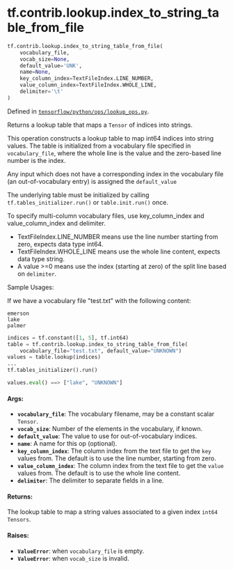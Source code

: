 <div itemscope itemtype="http://developers.google.com/ReferenceObject">
<meta itemprop="name" content="tf.contrib.lookup.index_to_string_table_from_file" />
<meta itemprop="path" content="Stable" />
</div>

# tf.contrib.lookup.index_to_string_table_from_file

``` python
tf.contrib.lookup.index_to_string_table_from_file(
    vocabulary_file,
    vocab_size=None,
    default_value='UNK',
    name=None,
    key_column_index=TextFileIndex.LINE_NUMBER,
    value_column_index=TextFileIndex.WHOLE_LINE,
    delimiter='\t'
)
```



Defined in [`tensorflow/python/ops/lookup_ops.py`](https://www.tensorflow.org/code/tensorflow/python/ops/lookup_ops.py).

Returns a lookup table that maps a `Tensor` of indices into strings.

This operation constructs a lookup table to map int64 indices into string
values. The table is initialized from a vocabulary file specified in
`vocabulary_file`, where the whole line is the value and the
zero-based line number is the index.

Any input which does not have a corresponding index in the vocabulary file
(an out-of-vocabulary entry) is assigned the `default_value`

The underlying table must be initialized by calling
`tf.tables_initializer.run()` or `table.init.run()` once.

To specify multi-column vocabulary files, use key_column_index and
value_column_index and delimiter.

- TextFileIndex.LINE_NUMBER means use the line number starting from zero,
  expects data type int64.
- TextFileIndex.WHOLE_LINE means use the whole line content, expects data
  type string.
- A value >=0 means use the index (starting at zero) of the split line based
  on `delimiter`.

Sample Usages:

If we have a vocabulary file "test.txt" with the following content:

```
emerson
lake
palmer
```

```python
indices = tf.constant([1, 5], tf.int64)
table = tf.contrib.lookup.index_to_string_table_from_file(
    vocabulary_file="test.txt", default_value="UNKNOWN")
values = table.lookup(indices)
...
tf.tables_initializer().run()

values.eval() ==> ["lake", "UNKNOWN"]
```

#### Args:

* <b>`vocabulary_file`</b>: The vocabulary filename, may be a constant scalar `Tensor`.
* <b>`vocab_size`</b>: Number of the elements in the vocabulary, if known.
* <b>`default_value`</b>: The value to use for out-of-vocabulary indices.
* <b>`name`</b>: A name for this op (optional).
* <b>`key_column_index`</b>: The column index from the text file to get the `key`
    values from. The default is to use the line number, starting from zero.
* <b>`value_column_index`</b>: The column index from the text file to get the `value`
    values from. The default is to use the whole line content.
* <b>`delimiter`</b>: The delimiter to separate fields in a line.


#### Returns:

The lookup table to map a string values associated to a given index `int64`
`Tensors`.


#### Raises:

* <b>`ValueError`</b>: when `vocabulary_file` is empty.
* <b>`ValueError`</b>: when `vocab_size` is invalid.